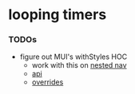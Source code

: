 # looping timers

### TODOs
- figure out MUI's withStyles HOC
  - work with this on [nested nav](https://codesandbox.io/s/v806y321yy)
  - [api](https://material-ui-next.com/customization/css-in-js/#withstyles-styles-options-higher-order-component)
  - [overrides](https://material-ui-next.com/customization/overrides/)
